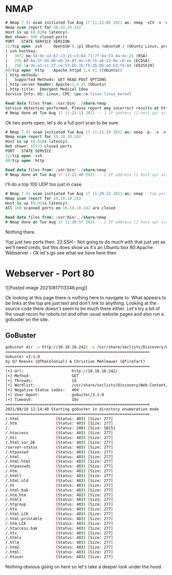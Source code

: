 # NMAP
```sql
# Nmap 7.91 scan initiated Tue Aug 17 11:21:05 2021 as: nmap -sCV -v -n -oA nmap/nmap_knifeInital 10.10.10.242
Nmap scan report for 10.10.10.242
Host is up (0.020s latency).
Not shown: 998 closed ports
PORT   STATE SERVICE VERSION
22/tcp open  ssh     OpenSSH 8.2p1 Ubuntu 4ubuntu0.2 (Ubuntu Linux; protocol 2.0)
| ssh-hostkey: 
|   3072 be:54:9c:a3:67:c3:15:c3:64:71:7f:6a:53:4a:4c:21 (RSA)
|   256 bf:8a:3f:d4:06:e9:2e:87:4e:c9:7e:ab:22:0e:c0:ee (ECDSA)
|_  256 1a:de:a1:cc:37:ce:53:bb:1b:fb:2b:0b:ad:b3:f6:84 (ED25519)
80/tcp open  http    Apache httpd 2.4.41 ((Ubuntu))
| http-methods: 
|_  Supported Methods: GET HEAD POST OPTIONS
|_http-server-header: Apache/2.4.41 (Ubuntu)
|_http-title:  Emergent Medical Idea
Service Info: OS: Linux; CPE: cpe:/o:linux:linux_kernel

Read data files from: /usr/bin/../share/nmap
Service detection performed. Please report any incorrect results at https://nmap.org/submit/ .
# Nmap done at Tue Aug 17 11:21:13 2021 -- 1 IP address (1 host up) scanned in 7.49 seconds
```

Ok two ports open, let's do a full port scan to be sure.
```sql
# Nmap 7.91 scan initiated Tue Aug 17 11:21:29 2021 as: nmap -p- -v -n -oA nmap/nmap_knifeFullTCP 10.10.10.242
Nmap scan report for 10.10.10.242
Host is up (0.018s latency).
Not shown: 65533 closed ports
PORT   STATE SERVICE
22/tcp open  ssh
80/tcp open  http

Read data files from: /usr/bin/../share/nmap
# Nmap done at Tue Aug 17 11:21:40 2021 -- 1 IP address (1 host up) scanned in 10.81 seconds
```

I'll do a top 100 UDP too just in case.
```sql
# Nmap 7.91 scan initiated Tue Aug 17 11:29:22 2021 as: nmap --top-ports=100 -sU -v -n -oA nmap/nmap_knifeTop100UDP 10.10.10.242
Nmap scan report for 10.10.10.242
Host is up (0.014s latency).
All 100 scanned ports on 10.10.10.242 are closed

Read data files from: /usr/bin/../share/nmap
# Nmap done at Tue Aug 17 11:30:57 2021 -- 1 IP address (1 host up) scanned in 95.33 seconds
```
Nothing there.

Yup just two ports then. 
22:SSH - Not going to do much with that just yet as we'll need creds, but this does show us it's an Ubuntu box
80:Apache Webserver - Ok let's go see what we have here then


# Webserver - Port 80
![[Pasted image 20210817113346.png]]

Ok looking at this page there is nothing here to navigate to. What appears to be links at the top are just text and don't link to anything. Looking at the source code there doesn't seem to be much there either. Let's try a bit of the usual recon for robots.txt and other usual website pages and also run a gobuster on the site.

## GoBuster
```bash
gobuster dir -u http://10.10.10.242/ -w /usr/share/seclists/Discovery/Web-Content/raft-small-words.txt -o gobuster_root                                                            
===============================================================
Gobuster v3.1.0
by OJ Reeves (@TheColonial) & Christian Mehlmauer (@firefart)
===============================================================
[+] Url:                     http://10.10.10.242/
[+] Method:                  GET
[+] Threads:                 10
[+] Wordlist:                /usr/share/seclists/Discovery/Web-Content/raft-small-words.txt
[+] Negative Status codes:   404
[+] User Agent:              gobuster/3.1.0
[+] Timeout:                 10s
===============================================================
2021/08/18 12:14:40 Starting gobuster in directory enumeration mode
===============================================================
/.html                (Status: 403) [Size: 277]
/.htm                 (Status: 403) [Size: 277]
/.                    (Status: 200) [Size: 5815]
/.htaccess            (Status: 403) [Size: 277]
/.htc                 (Status: 403) [Size: 277]
/.html_var_DE         (Status: 403) [Size: 277]
/server-status        (Status: 403) [Size: 277]
/.htpasswd            (Status: 403) [Size: 277]
/.html.               (Status: 403) [Size: 277]
/.html.html           (Status: 403) [Size: 277]
/.htpasswds           (Status: 403) [Size: 277]
/.htm.                (Status: 403) [Size: 277]
/.htmll               (Status: 403) [Size: 277]
/.html.old            (Status: 403) [Size: 277]
/.ht                  (Status: 403) [Size: 277]
/.html.bak            (Status: 403) [Size: 277]
/.htm.htm             (Status: 403) [Size: 277]
/.html1               (Status: 403) [Size: 277]
/.htgroup             (Status: 403) [Size: 277]
/.hta                 (Status: 403) [Size: 277]
/.html.LCK            (Status: 403) [Size: 277]
/.html.printable      (Status: 403) [Size: 277]
/.htm.LCK             (Status: 403) [Size: 277]
/.htaccess.bak        (Status: 403) [Size: 277]
/.htx                 (Status: 403) [Size: 277]
/.htmls               (Status: 403) [Size: 277]
/.htlm                (Status: 403) [Size: 277]
/.htm2                (Status: 403) [Size: 277]
/.html-               (Status: 403) [Size: 277]
/.htuser              (Status: 403) [Size: 277]
```
Nothing obvious going on here so let's take a deeper look under the hood.